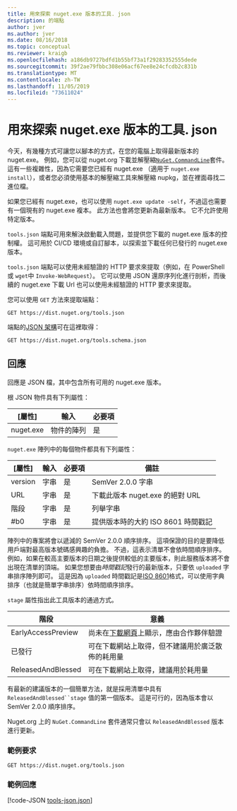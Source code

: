 ```yaml
---
title: 用來探索 nuget.exe 版本的工具. json
description: 的端點
author: jver
ms.author: jver
ms.date: 08/16/2018
ms.topic: conceptual
ms.reviewer: kraigb
ms.openlocfilehash: a186db9727bdfd1b55bf73a1f29283352555dede
ms.sourcegitcommit: 39f2ae79fbbc308e06acf67ee8e24cfcdb2c831b
ms.translationtype: MT
ms.contentlocale: zh-TW
ms.lasthandoff: 11/05/2019
ms.locfileid: "73611024"
---
```

# <a name="toolsjson-for-discovering-nugetexe-versions"></a>用來探索 nuget.exe 版本的工具. json

今天，有幾種方式可讓您以腳本的方式，在您的電腦上取得最新版本的 nuget.exe。 例如，您可以從 nuget.org 下載並解壓縮[`NuGet.CommandLine`](https://www.nuget.org/packages/NuGet.CommandLine/)套件。這有一些複雜性，因為它需要您已經有 nuget.exe （適用于 `nuget.exe install`），或者您必須使用基本的解壓縮工具來解壓縮 nupkg，並在裡面尋找二進位檔。

如果您已經有 nuget.exe，也可以使用 `nuget.exe update -self`，不過這也需要有一個現有的 nuget.exe 複本。 此方法也會將您更新為最新版本。 它不允許使用特定版本。

`tools.json` 端點可用來解決啟動載入問題，並提供您下載的 nuget.exe 版本的控制權。 這可用於 CI/CD 環境或自訂腳本，以探索並下載任何已發行的 nuget.exe 版本。

`tools.json` 端點可以使用未經驗證的 HTTP 要求來提取（例如，在 PowerShell 或 `wget`中 `Invoke-WebRequest`）。 它可以使用 JSON 還原序列化進行剖析，而後續的 nuget.exe 下載 Url 也可以使用未經驗證的 HTTP 要求來提取。

您可以使用 `GET` 方法來提取端點：

    GET https://dist.nuget.org/tools.json

端點的[JSON 架構](https://json-schema.org/)可在這裡取得：

    GET https://dist.nuget.org/tools.schema.json

## <a name="response"></a>回應

回應是 JSON 檔，其中包含所有可用的 nuget.exe 版本。

根 JSON 物件具有下列屬性：

[屬性]      | 輸入             | 必要項
--------- | ---------------- | --------
nuget.exe | 物件的陣列 | 是

`nuget.exe` 陣列中的每個物件都具有下列屬性：

[屬性]     | 輸入   | 必要項 | 備註
-------- | ------ | -------- | -----
version  | 字串 | 是      | SemVer 2.0.0 字串
URL      | 字串 | 是      | 下載此版本 nuget.exe 的絕對 URL
階段    | 字串 | 是      | 列舉字串
#b0 | 字串 | 是      | 提供版本時的大約 ISO 8601 時間戳記

陣列中的專案將會以遞減的 SemVer 2.0.0 順序排序。 這項保證的目的是要降低用戶端對最高版本號碼感興趣的負擔。 不過，這表示清單不會依時間順序排序。 例如，如果在較高主要版本的日期之後提供較低的主要版本，則此服務版本將不會出現在清單的頂端。 如果您想要由*時間戳記*發行的最新版本，只要依 `uploaded` 字串排序陣列即可。 這是因為 `uploaded` 時間戳記是[ISO 8601](https://www.iso.org/iso-8601-date-and-time-format.html)格式，可以使用字典排序（也就是簡單字串排序）依時間順序排序。

`stage` 屬性指出此工具版本的通過方式。 

階段              | 意義
------------------ | ------
EarlyAccessPreview | 尚未在[下載網頁](https://www.nuget.org/downloads)上顯示，應由合作夥伴驗證
已發行           | 可在下載網站上取得，但不建議用於廣泛散佈的耗用量
ReleasedAndBlessed | 可在下載網站上取得，建議用於耗用量

有最新的建議版本的一個簡單方法，就是採用清單中具有 `ReleasedAndBlessed``stage` 值的第一個版本。 這是可行的，因為版本會以 SemVer 2.0.0 順序排序。

Nuget.org 上的 `NuGet.CommandLine` 套件通常只會以 `ReleasedAndBlessed` 版本進行更新。

### <a name="sample-request"></a>範例要求

    GET https://dist.nuget.org/tools.json

### <a name="sample-response"></a>範例回應

[!code-JSON [tools-json.json](./_data/tools-json.json)]
